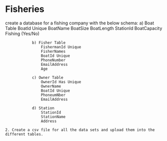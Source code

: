 # Fisheries
create a database for a fishing company with the below schema: 
                a) Boat Table
                    BoatId  Unique
                    BoatName
                    BoatSize
                    BoatLength
                    StationId
                    BoatCapacity
                    Fishing (Yes/No)

                b) Fisher Table
                    FishermanId Unique
                    FisherNames
                    BoatId Unique
                    PhoneNumber
                    EmailAddress
                    Age

                c) Owner Table
                    OwnerId Has Unique
                    OwnerName
                    BoatId Unique
                    PhoneumNber
                    EmailAddress

                d) Station
                    StationId
                    StationName
                    Address

    2. Create a csv file for all the data sets and upload them into the different tables.
